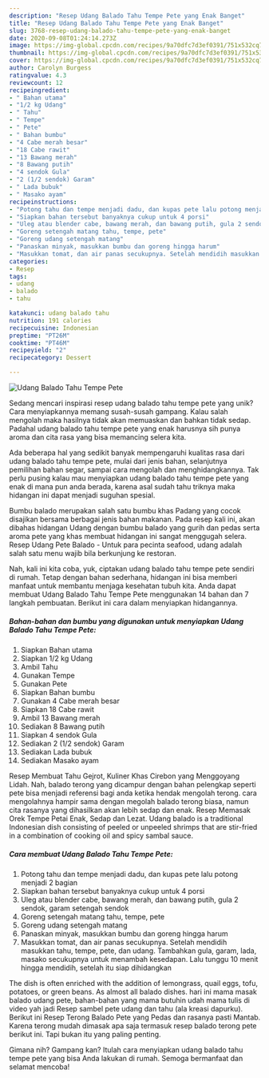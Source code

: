 ```yaml
---
description: "Resep Udang Balado Tahu Tempe Pete yang Enak Banget"
title: "Resep Udang Balado Tahu Tempe Pete yang Enak Banget"
slug: 3768-resep-udang-balado-tahu-tempe-pete-yang-enak-banget
date: 2020-09-08T01:24:14.273Z
image: https://img-global.cpcdn.com/recipes/9a70dfc7d3ef0391/751x532cq70/udang-balado-tahu-tempe-pete-foto-resep-utama.jpg
thumbnail: https://img-global.cpcdn.com/recipes/9a70dfc7d3ef0391/751x532cq70/udang-balado-tahu-tempe-pete-foto-resep-utama.jpg
cover: https://img-global.cpcdn.com/recipes/9a70dfc7d3ef0391/751x532cq70/udang-balado-tahu-tempe-pete-foto-resep-utama.jpg
author: Carolyn Burgess
ratingvalue: 4.3
reviewcount: 12
recipeingredient:
- " Bahan utama"
- "1/2 kg Udang"
- " Tahu"
- " Tempe"
- " Pete"
- " Bahan bumbu"
- "4 Cabe merah besar"
- "18 Cabe rawit"
- "13 Bawang merah"
- "8 Bawang putih"
- "4 sendok Gula"
- "2 (1/2 sendok) Garam"
- " Lada bubuk"
- " Masako ayam"
recipeinstructions:
- "Potong tahu dan tempe menjadi dadu, dan kupas pete lalu potong menjadi 2 bagian"
- "Siapkan bahan tersebut banyaknya cukup untuk 4 porsi"
- "Uleg atau blender cabe, bawang merah, dan bawang putih, gula 2 sendok, garam setengah sendok"
- "Goreng setengah matang tahu, tempe, pete"
- "Goreng udang setengah matang"
- "Panaskan minyak, masukkan bumbu dan goreng hingga harum"
- "Masukkan tomat, dan air panas secukupnya. Setelah mendidih masukkan tahu, tempe, pete, dan udang. Tambahkan gula, garam, lada, masako secukupnya untuk menambah kesedapan. Lalu tunggu 10 menit hingga mendidih, setelah itu siap dihidangkan"
categories:
- Resep
tags:
- udang
- balado
- tahu

katakunci: udang balado tahu 
nutrition: 191 calories
recipecuisine: Indonesian
preptime: "PT26M"
cooktime: "PT46M"
recipeyield: "2"
recipecategory: Dessert

---
```



![Udang Balado Tahu Tempe Pete](https://img-global.cpcdn.com/recipes/9a70dfc7d3ef0391/751x532cq70/udang-balado-tahu-tempe-pete-foto-resep-utama.jpg)

Sedang mencari inspirasi resep udang balado tahu tempe pete yang unik? Cara menyiapkannya memang susah-susah gampang. Kalau salah mengolah maka hasilnya tidak akan memuaskan dan bahkan tidak sedap. Padahal udang balado tahu tempe pete yang enak harusnya sih punya aroma dan cita rasa yang bisa memancing selera kita.

Ada beberapa hal yang sedikit banyak mempengaruhi kualitas rasa dari udang balado tahu tempe pete, mulai dari jenis bahan, selanjutnya pemilihan bahan segar, sampai cara mengolah dan menghidangkannya. Tak perlu pusing kalau mau menyiapkan udang balado tahu tempe pete yang enak di mana pun anda berada, karena asal sudah tahu triknya maka hidangan ini dapat menjadi suguhan spesial.

Bumbu balado merupakan salah satu bumbu khas Padang yang cocok disajikan bersama berbagai jenis bahan makanan. Pada resep kali ini, akan dibahas hidangan Udang dengan bumbu balado yang gurih dan pedas serta aroma pete yang khas membuat hidangan ini sangat menggugah selera. Resep Udang Pete Balado - Untuk para pecinta seafood, udang adalah salah satu menu wajib bila berkunjung ke restoran.


Nah, kali ini kita coba, yuk, ciptakan udang balado tahu tempe pete sendiri di rumah. Tetap dengan bahan sederhana, hidangan ini bisa memberi manfaat untuk membantu menjaga kesehatan tubuh kita. Anda dapat membuat Udang Balado Tahu Tempe Pete menggunakan 14 bahan dan 7 langkah pembuatan. Berikut ini cara dalam menyiapkan hidangannya.

<!--inarticleads1-->

##### Bahan-bahan dan bumbu yang digunakan untuk menyiapkan Udang Balado Tahu Tempe Pete:

1. Siapkan  Bahan utama
1. Siapkan 1/2 kg Udang
1. Ambil  Tahu
1. Gunakan  Tempe
1. Gunakan  Pete
1. Siapkan  Bahan bumbu
1. Gunakan 4 Cabe merah besar
1. Siapkan 18 Cabe rawit
1. Ambil 13 Bawang merah
1. Sediakan 8 Bawang putih
1. Siapkan 4 sendok Gula
1. Sediakan 2 (1/2 sendok) Garam
1. Sediakan  Lada bubuk
1. Sediakan  Masako ayam


Resep Membuat Tahu Gejrot, Kuliner Khas Cirebon yang Menggoyang Lidah. Nah, balado terong yang dicampur dengan bahan pelengkap seperti pete bisa menjadi referensi bagi anda ketika hendak mengolah terong. cara mengolahnya hampir sama dengan megolah balado terong biasa, namun cita rasanya yang dihasilkan akan lebih sedap dan enak. Resep Memasak Orek Tempe Petai Enak, Sedap dan Lezat. Udang balado is a traditional Indonesian dish consisting of peeled or unpeeled shrimps that are stir-fried in a combination of cooking oil and spicy sambal sauce. 

<!--inarticleads2-->

##### Cara membuat Udang Balado Tahu Tempe Pete:

1. Potong tahu dan tempe menjadi dadu, dan kupas pete lalu potong menjadi 2 bagian
1. Siapkan bahan tersebut banyaknya cukup untuk 4 porsi
1. Uleg atau blender cabe, bawang merah, dan bawang putih, gula 2 sendok, garam setengah sendok
1. Goreng setengah matang tahu, tempe, pete
1. Goreng udang setengah matang
1. Panaskan minyak, masukkan bumbu dan goreng hingga harum
1. Masukkan tomat, dan air panas secukupnya. Setelah mendidih masukkan tahu, tempe, pete, dan udang. Tambahkan gula, garam, lada, masako secukupnya untuk menambah kesedapan. Lalu tunggu 10 menit hingga mendidih, setelah itu siap dihidangkan


The dish is often enriched with the addition of lemongrass, quail eggs, tofu, potatoes, or green beans. As almost all balado dishes. hari ini mama masak balado udang pete, bahan-bahan yang mama butuhin udah mama tulis di video yah jadi Resep sambel pete udang dan tahu (ala kreasi dapurku). Berikut ini Resep Terong Balado Pete yang Pedas dan rasanya pasti Mantab. Karena terong mudah dimasak apa saja termasuk resep balado terong pete berikut ini. Tapi bukan itu yang paling penting. 

Gimana nih? Gampang kan? Itulah cara menyiapkan udang balado tahu tempe pete yang bisa Anda lakukan di rumah. Semoga bermanfaat dan selamat mencoba!
